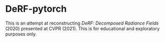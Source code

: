 # DeRF-pytorch

This is an attempt at reconstructing <i>DeRF: Decomposed Radiance Fields</i> (2020) presented at CVPR (2021). This is for educational and exploratory purposes only.